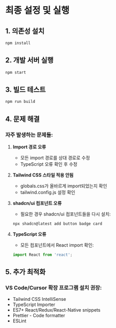 # 최종 설정 및 실행

## 1. 의존성 설치
```bash
npm install
```

## 2. 개발 서버 실행
```bash
npm start
```

## 3. 빌드 테스트
```bash
npm run build
```

## 4. 문제 해결

### 자주 발생하는 문제들:

1. **Import 경로 오류**
   - 모든 import 경로를 상대 경로로 수정
   - TypeScript 오류 확인 후 수정

2. **Tailwind CSS 스타일 적용 안됨**
   - globals.css가 올바르게 import되었는지 확인
   - tailwind.config.js 설정 확인

3. **shadcn/ui 컴포넌트 오류**
   - 필요한 경우 shadcn/ui 컴포넌트들을 다시 설치:
   ```bash
   npx shadcn@latest add button badge card
   ```

4. **TypeScript 오류**
   - 모든 컴포넌트에서 React import 확인:
   ```typescript
   import React from 'react';
   ```

## 5. 추가 최적화

### VS Code/Cursor 확장 프로그램 설치 권장:
- Tailwind CSS IntelliSense
- TypeScript Importer
- ES7+ React/Redux/React-Native snippets
- Prettier - Code formatter
- ESLint